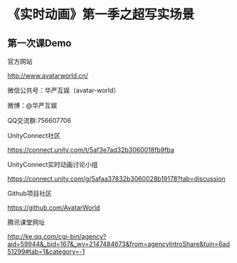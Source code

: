 # 《实时动画》第一季之超写实场景

## 第一次课Demo

官方网站

http://www.avatarworld.cn/

微信公共号：华严互娱（avatar-world）

微博：@华严互娱

QQ交流群:756607706

UnityConnect社区

https://connect.unity.com/t/5af3e7ad32b3060018fb9fba

UnityConnect实时动画讨论小组

https://connect.unity.com/g/5afaa37832b3060028b19178?tab=discussion

Github项目社区

https://github.com/AvatarWorld

腾讯课堂网址

http://ke.qq.com/cgi-bin/agency?aid=59944&_bid=167&_wv=2147484673&from=agencyIntroShare&tuin=6ad51299#tab=1&category=-1

